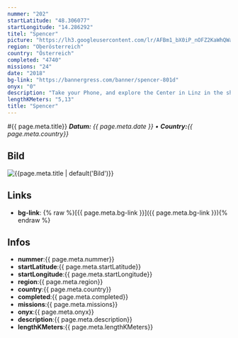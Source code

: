 ```yaml
---
nummer: "202"
startLatitude: "48.306077"
startLongitude: "14.286292"
titel: "Spencer"
picture: "https://lh3.googleusercontent.com/lr/AFBm1_bX0iP_nOFZ2KaWhQWa2BIKmVXfoXGdeZQnz6wm0cYeoTVhWfJnokjd90Yx9_gSMLWDfAANigIdnk0ewc8qoLFXyjUg205atgV30KjAyr8gLde4Xx10ma1RSILW2xQz0S41RL1iWnWnD8oD93qj-m0WCnL9wj6T20zGtLArJNMN_br0GB8RefwYKLKu__yKCuzPsgnvQ4cPAscpVd-h9xdPTkKrlE4wc-MuIDxQn4XfY-WaeDoaKZRicXkawUoOeVPtzylLTGlimgZ_sQ3xOiLymeDh_-nQYrMwoIcNiRKRqjgqU2RipysQjtFte_1YfA1cF0dWwFSMMcmgMC9bo4xh312PalAhBURU_zEMD8aGOMc27oA_aLy-8oiZ1pIXs81hIYTaBYV9XQquExhHmUkd8A2ymfpugb1ZqmlOZ4eLfls9nzCciHBNpkYe13MHcOBzSTtjl1hykzrqV2StZRbNO2ARbLzY0zLdxhiiZkNTlhzaijTBzaZ0YIOCT9bwV1XtFVr34XcfAswsfjwNTsg3-JVG2LsYmrSp9ynWs30e16XWUIGln6JRUuMUNfsJNWe-cv0aDSYIFz2pQDbwoKqHeuC97Z7EzMMvWCXAXdZjYsdJavCPF08bJ4PVGQfQC2PqHpiwp-de4EGNx7sTvlQa8q49zrWDFcTr0D16SsCpqRWEhdpj1ndYu3wApjy-g9V-3mCjyWuiARqDWtVWvNmPDqXcu5BD2OYwnOiBf-LVYT6aj4TzxAH3HwaIxv1lUEZ4KnFs4lOc6hv1KRx2J6G1-P37bnxXNlpaVPfT40leb2NNU7Vtdeo4lLFPyGBijr5XCQ6ABFs0ObK0yo2EOS2-4VJqf7I"
region: "Oberösterreich"
country: "Österreich"
completed: "4740"
missions: "24"
date: "2018"
bg-link: "https://bannergress.com/banner/spencer-801d"
onyx: "0"
description: "Take your Phone, and explore the Center in Linz in the shortest amount of time and the moste efficient way. Get as many unique portal visits as possible 1/12"
lengthKMeters: "5,13"
title: "Spencer"
---
```


#{{ page.meta.title}}
_**Datum:** {{ page.meta.date }} • **Country:**{{ page.meta.country}}_

## Bild
![{{page.meta.title | default('Bild')}}]({{page.meta.picture}})

## Links
- **bg-link**: {% raw %}[{{ page.meta.bg-link }}]({{ page.meta.bg-link }}){% endraw %}

## Infos
- **nummer**:{{ page.meta.nummer}}
- **startLatitude**:{{ page.meta.startLatitude}}
- **startLongitude**:{{ page.meta.startLongitude}}
- **region**:{{ page.meta.region}}
- **country**:{{ page.meta.country}}
- **completed**:{{ page.meta.completed}}
- **missions**:{{ page.meta.missions}}
- **onyx**:{{ page.meta.onyx}}
- **description**:{{ page.meta.description}}
- **lengthKMeters**:{{ page.meta.lengthKMeters}}

